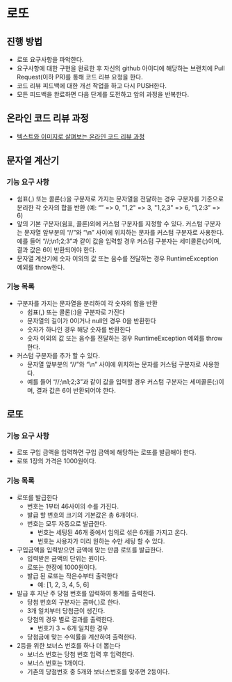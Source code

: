 # 로또
## 진행 방법
* 로또 요구사항을 파악한다.
* 요구사항에 대한 구현을 완료한 후 자신의 github 아이디에 해당하는 브랜치에 Pull Request(이하 PR)를 통해 코드 리뷰 요청을 한다.
* 코드 리뷰 피드백에 대한 개선 작업을 하고 다시 PUSH한다.
* 모든 피드백을 완료하면 다음 단계를 도전하고 앞의 과정을 반복한다.

## 온라인 코드 리뷰 과정
* [텍스트와 이미지로 살펴보는 온라인 코드 리뷰 과정](https://github.com/next-step/nextstep-docs/tree/master/codereview)

## 문자열 계산기
### 기능 요구 사항
- 쉼표(,) 또는 콜론(:)을 구분자로 가지는 문자열을 전달하는 경우 구분자를 기준으로 분리한 각 숫자의 합을 반환 (예: “” => 0, "1,2" => 3, "1,2,3" => 6, “1,2:3” => 6)
- 앞의 기본 구분자(쉼표, 콜론)외에 커스텀 구분자를 지정할 수 있다. 커스텀 구분자는 문자열 앞부분의 “//”와 “\n” 사이에 위치하는 문자를 커스텀 구분자로 사용한다. 예를 들어 “//;\n1;2;3”과 같이 값을 입력할 경우 커스텀 구분자는 세미콜론(;)이며, 결과 값은 6이 반환되어야 한다.
- 문자열 계산기에 숫자 이외의 값 또는 음수를 전달하는 경우 RuntimeException 예외를 throw한다.

### 기능 목록
- 구분자를 가지는 문자열을 분리하여 각 숫자의 합을 반환
    - 쉼표(,) 또는 콜론(:)을 구분자로 가진다
    - 문자열의 길이가 0이거나 null인 경우 0을 반환한다
    - 숫자가 하나인 경우 해당 숫자를 반환한다
    - 숫자 이외의 값 또는 음수를 전달하는 경우 RuntimeException 예외를 throw한다.
- 커스텀 구분자를 추가 할 수 있다.
    - 문자열 앞부분의 “//”와 “\n” 사이에 위치하는 문자를 커스텀 구분자로 사용한다.
    - 예를 들어 “//;\n1;2;3”과 같이 값을 입력할 경우 커스텀 구분자는 세미콜론(;)이며, 결과 값은 6이 반환되어야 한다.

## 로또
### 기능 요구 사항
- 로또 구입 금액을 입력하면 구입 금액에 해당하는 로또를 발급해야 한다.
- 로또 1장의 가격은 1000원이다.

### 기능 목록
- 로또를 발급한다
    - 번호는 1부터 46사이의 수를 가진다.
    - 발급 할 번호의 크기의 기본값은 총 6개이다.
    - 번호는 모두 자동으로 발급한다.
        - 번호는 세팅된 46개 중에서 임의로 섞은 6개를 가지고 온다.
        - 번호는 사용자가 미리 원하는 수만 세팅 할 수 있다. 
- 구입금액을 입력받으면 금액에 맞는 만큼 로또를 발급한다.
    - 입력받은 금액의 단위는 원이다.
    - 로또는 한장에 1000원이다.
    - 발급 된 로또는 작은수부터 출력한다
        - 예: [1, 2, 3, 4, 5, 6]
- 발급 후 지난 주 당첨 번호를 입력하여 통계를 출력한다.
    - 당첨 번호의 구분자는 콤마(,)로 한다.
    - 3개 일치부터 당첨금이 생긴다.
    - 당첨의 경우 별로 결과를 출력한다.
        - 번호가 3 ~ 6개 일치한 경우
    - 당첨금에 맞는 수익률을 계산하여 출력한다.
- 2등을 위한 보너스 번호를 하나 더 뽑는다
    - 보너스 번호는 당첨 번호 입력 후 입력한다.
    - 보너스 번호는 1개이다.
    - 기존의 당첨번호 중 5개와 보너스번호를 맞추면 2등이다.